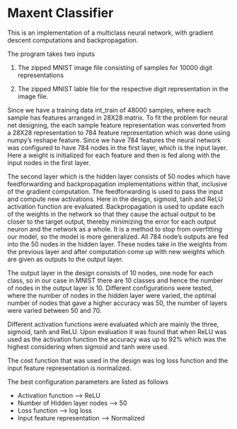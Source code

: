 # Maxent Classifier

This is an implementation of a multiclass neural network, with gradient descent computations and backpropagation. 

The program takes two inputs

1. The zipped MNIST image file consisting of samples for 10000 digit representations

2. The zipped MNIST lable file for the respective digit representation in the image file.

Since we have a training data int_train of 48000 samples, where each sample has features arranged in 28X28 matrix. To fit the problem for neural net designing, the each sample feature representation was converted from a 28X28 representation to 784 feature representation which was done using numpy’s reshape feature. Since we have 784 features the neural network was configured to have 784 nodes in the first layer, which is the input layer. Here a weight is initialized for each feature and then is fed along with the input nodes in the first layer.

The second layer which is the hidden layer consists of 50 nodes which have feedforwarding and backpropagation implementations within that, inclusive of the gradient computation. The feedforwarding is used to pass the input and compute new activations. Here in the design, sigmoid, tanh and ReLU activation function are evaluated. Backpropagation is used to update each of the weights in the network so that they cause the actual output to be closer to the target output, thereby minimizing the error for each output neuron and the network as a whole. It is a method to stop from overfitting our model, so the model is more generalized. All 784 node’s outputs are fed into the 50 nodes in the hidden layer. These nodes take in the weights from the previous layer and after computation come up with new weights which are given as outputs to the output layer.

The output layer in the design consists of 10 nodes, one node for each class, so in our case in MNIST there are 10 classes and hence the number of nodes in the output layer is 10. Different configurations were tested, where the number of nodes in the hidden layer were varied, the optimal number of nodes that gave a higher accuracy was 50, the number of layers were varied between 50 and 70.

Different activation functions were evaluated which are mainly the three, sigmoid, tanh and ReLU. Upon evaluation it was found that when ReLU was used as the activation function the accuracy was up to 92% which was the highest considering when sigmoid and tanh were used. 

The cost function that was used in the design was log loss function and the input feature representation is normalized.

The best configuration parameters are listed as follows
* Activation function --> ReLU
* Number of Hidden layer nodes --> 50
* Loss function --> log loss
* Input feature representation --> Normalized
